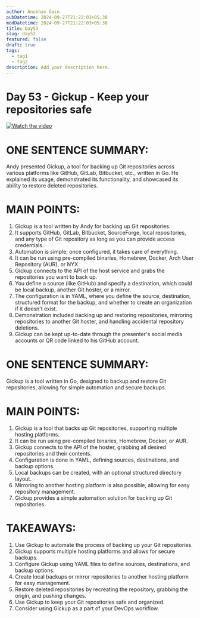 ```yaml
---
author: Anubhav Gain
pubDatetime: 2024-09-27T21:22:03+05:30
modDatetime: 2024-09-27T21:22:03+05:30
title: Day53
slug: day53
featured: false
draft: true
tags:
  - tag1
  - tag2
description: Add your description here.
---
```


# Day 53 - Gickup - Keep your repositories safe

[![Watch the video](/thumbnails/day53.png)](https://www.youtube.com/watch?v=hKB3XY7oMgo)

# ONE SENTENCE SUMMARY:

Andy presented Gickup, a tool for backing up Git repositories across various platforms like GitHub, GitLab, Bitbucket, etc., written in Go. He explained its usage, demonstrated its functionality, and showcased its ability to restore deleted repositories.

# MAIN POINTS:

1. Gickup is a tool written by Andy for backing up Git repositories.
2. It supports GitHub, GitLab, Bitbucket, SourceForge, local repositories, and any type of Git repository as long as you can provide access credentials.
3. Automation is simple; once configured, it takes care of everything.
4. It can be run using pre-compiled binaries, Homebrew, Docker, Arch User Repository (AUR), or NYX.
5. Gickup connects to the API of the host service and grabs the repositories you want to back up.
6. You define a source (like GitHub) and specify a destination, which could be local backup, another Git hoster, or a mirror.
7. The configuration is in YAML, where you define the source, destination, structured format for the backup, and whether to create an organization if it doesn't exist.
8. Demonstration included backing up and restoring repositories, mirroring repositories to another Git hoster, and handling accidental repository deletions.
9. Gickup can be kept up-to-date through the presenter's social media accounts or QR code linked to his GitHub account.

# ONE SENTENCE SUMMARY:

Gickup is a tool written in Go, designed to backup and restore Git repositories, allowing for simple automation and secure backups.

# MAIN POINTS:

1. Gickup is a tool that backs up Git repositories, supporting multiple hosting platforms.
2. It can be run using pre-compiled binaries, Homebrew, Docker, or AUR.
3. Gickup connects to the API of the hoster, grabbing all desired repositories and their contents.
4. Configuration is done in YAML, defining sources, destinations, and backup options.
5. Local backups can be created, with an optional structured directory layout.
6. Mirroring to another hosting platform is also possible, allowing for easy repository management.
7. Gickup provides a simple automation solution for backing up Git repositories.

# TAKEAWAYS:

1. Use Gickup to automate the process of backing up your Git repositories.
2. Gickup supports multiple hosting platforms and allows for secure backups.
3. Configure Gickup using YAML files to define sources, destinations, and backup options.
4. Create local backups or mirror repositories to another hosting platform for easy management.
5. Restore deleted repositories by recreating the repository, grabbing the origin, and pushing changes.
6. Use Gickup to keep your Git repositories safe and organized.
7. Consider using Gickup as a part of your DevOps workflow.
